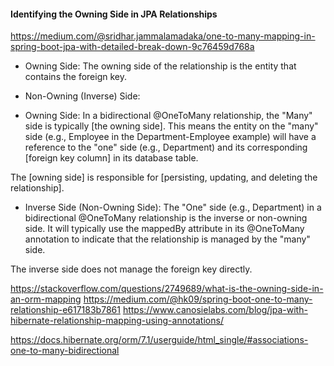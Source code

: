 #### Identifying the Owning Side in JPA Relationships
https://medium.com/@sridhar.jammalamadaka/one-to-many-mapping-in-spring-boot-jpa-with-detailed-break-down-9c76459d768a

* Owning Side: The owning side of the relationship is the entity that contains the foreign key.
* Non-Owning (Inverse) Side:

* Owning Side: 
In a bidirectional @OneToMany relationship, the "Many" side is typically [the owning side]. 
This means the entity on the "many" side (e.g., Employee in the Department-Employee example) 
will have a reference to the "one" side (e.g., Department) 
and its corresponding [foreign key column] in its database table. 

The [owning side] is responsible for [persisting, updating, and deleting the relationship].

* Inverse Side (Non-Owning Side): 
The "One" side (e.g., Department) in a bidirectional @OneToMany relationship is the inverse or non-owning side. 
It will typically use the mappedBy attribute in its @OneToMany annotation to indicate 
that the relationship is managed by the "many" side.

The inverse side does not manage the foreign key directly.

https://stackoverflow.com/questions/2749689/what-is-the-owning-side-in-an-orm-mapping
https://medium.com/@hk09/spring-boot-one-to-many-relationship-e617183b7861
https://www.canosielabs.com/blog/jpa-with-hibernate-relationship-mapping-using-annotations/

https://docs.hibernate.org/orm/7.1/userguide/html_single/#associations-one-to-many-bidirectional
